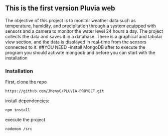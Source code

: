 ## This is the first version Pluvia web


The objective of this project is to monitor weather data such as temperature, humidity, and precipitation through a system equipped with sensors and a camera to monitor the water level 24 hours a day. The project collects the data and saves it in a database. There is a graphical and tabular view section, and the data is displayed in real-time from the sensors connected to it.
##YOU NEED
-install MongoDB
after to execute the program you should activate mongodb and before you can start with the installation 

### Installation

First, clone the repo

```sh
https://github.com/JhenyC/PLUVIA-PROYECT.git
```
install dependencies:

```sh
npm install
```
execute the project

```sh
nodemon /src
```
